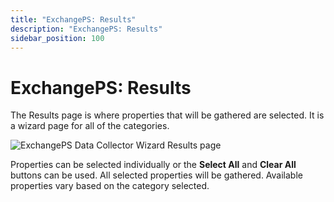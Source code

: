 ```yaml
---
title: "ExchangePS: Results"
description: "ExchangePS: Results"
sidebar_position: 100
---
```


# ExchangePS: Results

The Results page is where properties that will be gathered are selected. It is a wizard page for all
of the categories.

![ExchangePS Data Collector Wizard Results page](/images/accessanalyzer/12.0/admin/datacollector/exchangeps/results.webp)

Properties can be selected individually or the **Select All** and **Clear All** buttons can be used.
All selected properties will be gathered. Available properties vary based on the category selected.
